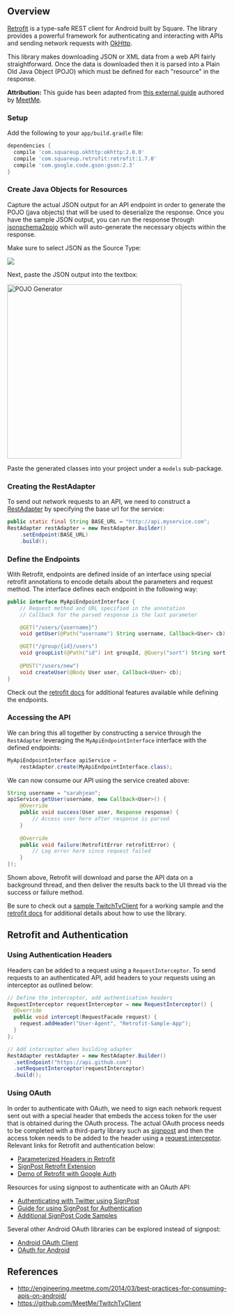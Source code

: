 ## Overview

[Retrofit](http://square.github.io/retrofit/) is a type-safe REST client for Android built by Square. The library provides a powerful framework for authenticating and interacting with APIs and sending network requests with [OkHttp](http://square.github.io/okhttp/).

This library makes downloading JSON or XML data from a web API fairly straightforward. Once the data is downloaded then it is parsed into a Plain Old Java Object (POJO) which must be defined for each "resource" in the response. 

**Attribution:** This guide has been adapted from [this external guide](http://engineering.meetme.com/2014/03/best-practices-for-consuming-apis-on-android/) authored by [MeetMe](http://www.meetme.com/). 

### Setup

Add the following to your `app/build.gradle` file:

```gradle
dependencies {
  compile 'com.squareup.okhttp:okhttp:2.0.0'
  compile 'com.squareup.retrofit:retrofit:1.7.0'
  compile 'com.google.code.gson:gson:2.3'
}
```

### Create Java Objects for Resources

Capture the actual JSON output for an API endpoint in order to generate the POJO (java objects) that will be used to deserialize the response. Once you have the sample JSON output, you can run the response through [jsonschema2pojo](http://www.jsonschema2pojo.org/) which will auto-generate the necessary objects within the response.  

Make sure to select JSON as the Source Type:
 
<img src="http://imgur.com/3DRH984.png"/>

Next, paste the JSON output into the textbox:

<img src="http://i.imgur.com/DG4TAB2.png" width="400" alt="POJO Generator" />

Paste the generated classes into your project under a `models` sub-package.

### Creating the RestAdapter

To send out network requests to an API, we need to construct a [RestAdapter](http://square.github.io/retrofit/javadoc/retrofit/RestAdapter.html) by specifying the base url for the service:

```java
public static final String BASE_URL = "http://api.myservice.com";
RestAdapter restAdapter = new RestAdapter.Builder()
    .setEndpoint(BASE_URL)
    .build();
```

### Define the Endpoints

With Retrofit, endpoints are defined inside of an interface using special retrofit annotations to encode details about the parameters and request method. The interface defines each endpoint in the following way:

```java
public interface MyApiEndpointInterface {
    // Request method and URL specified in the annotation
    // Callback for the parsed response is the last parameter

    @GET("/users/{username}")
    void getUser(@Path("username") String username, Callback<User> cb);

    @GET("/group/{id}/users")
    void groupList(@Path("id") int groupId, @Query("sort") String sort, Callback<List<User>> cb);
 
    @POST("/users/new")
    void createUser(@Body User user, Callback<User> cb);
}
```

Check out the [retrofit docs](http://square.github.io/retrofit/) for additional features available while defining the endpoints.

### Accessing the API

We can bring this all together by constructing a service through the `RestAdapter` leveraging the `MyApiEndpointInterface` interface with the defined endpoints:

```java
MyApiEndpointInterface apiService = 
    restAdapter.create(MyApiEndpointInterface.class);
```

We can now consume our API using the service created above:

```java
String username = "sarahjean";
apiService.getUser(username, new Callback<User>() {
    @Override
    public void success(User user, Response response) {
        // Access user here after response is parsed
    }
 
    @Override
    public void failure(RetrofitError retrofitError) {
        // Log error here since request failed
    }
});
```

Shown above, Retrofit will download and parse the API data on a background thread, and then deliver the results back to the UI thread via the success or failure method. 

Be sure to check out a [sample TwitchTvClient](https://github.com/MeetMe/TwitchTvClient) for a working sample and the [retrofit docs](http://square.github.io/retrofit/) for additional details about how to use the library.

## Retrofit and Authentication

### Using Authentication Headers

Headers can be added to a request using a `RequestInterceptor`. To send requests to an authenticated API, add headers to your requests using an interceptor as outlined below:

```java
// Define the interceptor, add authentication headers
RequestInterceptor requestInterceptor = new RequestInterceptor() {
  @Override
  public void intercept(RequestFacade request) {
    request.addHeader("User-Agent", "Retrofit-Sample-App");
  }
};

// Add interceptor when building adapter
RestAdapter restAdapter = new RestAdapter.Builder()
  .setEndpoint("https://api.github.com")
  .setRequestInterceptor(requestInterceptor)
  .build();
```

### Using OAuth

In order to authenticate with OAuth, we need to sign each network request sent out with a special header that embeds the access token for the user that is obtained during the OAuth process. The actual OAuth process needs to be completed with a third-party library such as [signpost](https://code.google.com/p/oauth-signpost/) and then the access token needs to be added to the header using a [request interceptor](https://github.com/square/retrofit/issues/316). Relevant links for Retrofit and authentication below:

 * [Parameterized Headers in Retrofit](http://stackoverflow.com/a/20493369/313399)
 * [SignPost Retrofit Extension](https://github.com/pakerfeldt/signpost-retrofit)
 * [Demo of Retrofit with Google Auth](https://github.com/bkiers/retrofit-oauth)

Resources for using signpost to authenticate with an OAuth API:

 * [Authenticating with Twitter using SignPost](http://blog.doityourselfandroid.com/2011/02/13/guide-to-integrating-twitter-android-application/)
 * [Guide for using SignPost for Authentication](http://nilvec.com/implementing-client-side-oauth-on-android.html)
 * [Additional SignPost Code Samples](https://github.com/mttkay/signpost-examples)

Several other Android OAuth libraries can be explored instead of signpost:

 * [Android OAuth Client](https://github.com/wuman/android-oauth-client)
 * [OAuth for Android](https://github.com/novoda/oauth_for_android)

## References

 * <http://engineering.meetme.com/2014/03/best-practices-for-consuming-apis-on-android/>
 * <https://github.com/MeetMe/TwitchTvClient>
